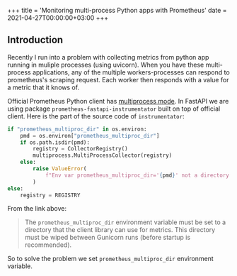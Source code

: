 +++
title = 'Monitoring multi-process Python apps with Prometheus'
date = 2021-04-27T00:00:00+03:00
+++
## Introduction

Recently I run into a problem with collecting metrics from python app running in muliple processes (using uvicorn). When you have these multi-process applications, any of the multiple workers-processes can respond to prometheus's scraping request. Each worker then responds with a value for a metric that it knows of.

Official Prometheus Python client has [multiprocess mode](https://github.com/prometheus/client_python/blob/master/README.md#multiprocess-mode-gunicorn). In FastAPI we are using package `prometheus-fastapi-instrumentator` built on top of official client. Here is the part of the source code of `instrumentator`:

```python
if "prometheus_multiproc_dir" in os.environ:
    pmd = os.environ["prometheus_multiproc_dir"]
    if os.path.isdir(pmd):
        registry = CollectorRegistry()
        multiprocess.MultiProcessCollector(registry)
    else:
        raise ValueError(
            f"Env var prometheus_multiproc_dir='{pmd}' not a directory."
        )
else:
    registry = REGISTRY
```

From the link above:

> The `prometheus_multiproc_dir` environment variable must be set to a directory that the client library can use for metrics. This directory must be wiped between Gunicorn runs (before startup is recommended).

So to solve the problem we set `prometheus_multiproc_dir` environment variable.

